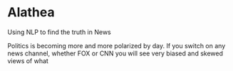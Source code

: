 # Alathea
Using NLP to find the truth in News

Politics is becoming more and more polarized by day. If you switch on any news channel, whether FOX or CNN you will see very biased and 
skewed views of what
